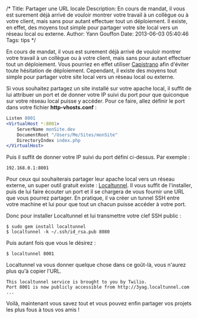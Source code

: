 /*
Title: Partager une URL locale
Description: En cours de mandat, il vous est surement déjà arrivé de vouloir montrer votre travail à un collègue ou à votre client, mais sans pour autant effectuer tout un déploiement. Il existe, en effet, des moyens tout simple pour partager votre site local vers un réseau local ou externe.
Author: Yann Gouffon
Date: 2013-06-03 05:40:46
Tags: tips
*/

En cours de mandat, il vous est surement déjà arrivé de vouloir montrer votre travail à un collègue ou à votre client, mais sans pour autant effectuer tout un déploiement. Vous pourriez en effet utiliser [Capistrano](http://www.yago.io/blog/capistrano) afin d'éviter toute hésitation de déploiement. Cependant, il existe des moyens tout simple pour partager votre site local vers un réseau local ou externe.

Si vous souhaitez partagez un site installé sur votre apache local, il suffit de lui attribuer un port et de donner votre IP suivi du port pour que quiconque sur votre réseau local puisse y accéder. Pour ce faire, allez définir le port dans votre fichier **http-vhosts.conf** :

```apache
Listen 8001
<VirtualHost *:8001>
    ServerName monSite.dev
    DocumentRoot "/Users/Me/Sites/monSite"
    DirectoryIndex index.php
</VirtualHost>
```

Puis il suffit de donner votre IP suivi du port défini ci-dessus. Par exemple :
```shell
192.168.0.1:8001
```

Pour ceux qui souhaiterais partager leur apache local vers un réseau externe, un super outil gratuit existe : [Localtunnel](http://progrium.com/localtunnel/). Il vous suffit de l'installer, puis de lui faire écouter un port et il se chargera de vous fournir une URL que vous pourrez partager. En pratique, il va créer un tunnel SSH entre votre machine et lui pour que tout un chacun puisse accéder à votre port.

Donc pour installer Localtunnel et lui transmettre votre clef SSH public :
```shell
$ sudo gem install localtunnel
$ localtunnel -k ~/.ssh/id_rsa.pub 8080
```

Puis autant fois que vous le désirez :
```shell
$ localtunnel 8001
```

Localtunnel va vous donner quelque chose dans ce goût-là, vous n'aurez plus qu'à copier l'URL.
```shell
This localtunnel service is brought to you by Twilio.
Port 8001 is now publicly accessible from http://3yag.localtunnel.com ...
```

Voilà, maintenant vous savez tout et vous pouvez enfin partager vos projets les plus fous à tous vos amis !
